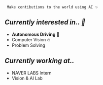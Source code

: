 <!-- ## 🧸 About me  -->
     Make contibutions to the world using AI ✨

## *Currently interested in.. 🧐*
* **Autonomous Driving** 🚙 
* Computer Vision 🔥
* Problem Solving 

## *Currently working at..*
* NAVER LABS Intern 
* Vision & AI Lab

<!-- ## Currently worked in 
* NAVER LABS Intern -->

<!-- ## 🧸 About me 
     💕 부족한 것도 많고 배우고 싶은 것도 많습니다!
  
     💕 세상에 직접적인 contribution을 낼 수 있는 AI researcher를 꿈꿉니다 :) -->
     
<!-- ## ✔️ Projects 📈📊

|Perpose|Year|Name|Result|
|:-----:|------|--------------|:-----:|
|Contest👩🏻‍💻|2020|[Kakao Arena](https://github.com/daeunni/kakao-arena)|TOP 2%|
|   |2020|[금융 빅데이터 페스티벌](https://github.com/daeunni/Insurance-contest)|최종 1위|
|   |2021|[디지털 산업혁신 빅데이터 공모전](https://github.com/daeunni/KED_Project)|2위(우수상)|
|Project👩🏻‍💻|2021|AI hometrainer using Pose Estimation|   |
|         |2021|[Quant Analysis](https://github.com/daeunni/Quant-Analysis)|    |
|Research👩🏻‍💻|2021|Domain Generalization experiments|    |
|           |2021|Colorization projects experiments|under review   |
|           |2021|Trajectory prediction|under review   |
|           |2021|Multitask learning|present   | -->

